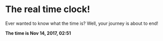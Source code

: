 # The real time clock!

Ever wanted to know what the time is? Well, your journey is about to end!

**The time is Nov 14, 2017, 02:51**